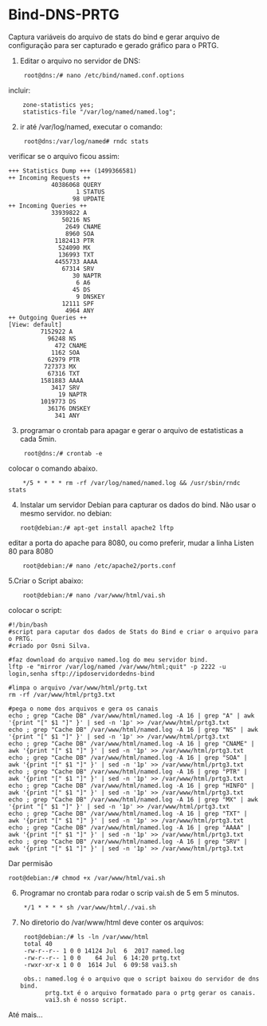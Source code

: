 # Bind-DNS-PRTG
Captura variáveis do arquivo de stats do bind e gerar arquivo de configuração para ser capturado e gerado gráfico para o PRTG.

1. Editar o arquivo no servidor de DNS:
    
        root@dns:/# nano /etc/bind/named.conf.options
incluir: 

        zone-statistics yes;
        statistics-file "/var/log/named/named.log";

2. ir até /var/log/named, executar o comando:

        root@dns:/var/log/named# rndc stats


verificar se o arquivo ficou assim: 

    +++ Statistics Dump +++ (1499366581)
    ++ Incoming Requests ++
                40386068 QUERY
                       1 STATUS
                      98 UPDATE
    ++ Incoming Queries ++
                33939822 A
                   50216 NS
                    2649 CNAME
                    8960 SOA
                 1182413 PTR
                  524090 MX
                  136993 TXT
                 4455733 AAAA
                   67314 SRV
                      30 NAPTR
                       6 A6
                      45 DS
                       9 DNSKEY
                   12111 SPF
                    4964 ANY
    ++ Outgoing Queries ++
    [View: default]
             7152922 A
               96248 NS
                 472 CNAME
                1162 SOA
               62979 PTR
              727373 MX
               67316 TXT
             1581883 AAAA
                3417 SRV
                  19 NAPTR
             1019773 DS
               36176 DNSKEY
                 341 ANY
3. programar o crontab para apagar e gerar o arquivo de estatisticas a cada 5min. 
        
        root@dns:/# crontab -e

colocar o comando abaixo. 
        
        */5 * * * * rm -rf /var/log/named/named.log && /usr/sbin/rndc stats

4. Instalar um servidor Debian para capturar os dados do bind. Não usar o mesmo servidor. 
no debian: 

       root@debian:/# apt-get install apache2 lftp

editar a porta do apache para 8080, ou como preferir, mudar a linha Listen 80 para 8080 

        root@debian:/# nano /etc/apache2/ports.conf

5.Criar o Script abaixo:  

        root@debian:/# nano /var/www/html/vai.sh

colocar o script: 

    #!/bin/bash
    #script para caputar dos dados de Stats do Bind e criar o arquivo para o PRTG.
    #criado por Osni Silva.

    #faz download do arquivo named.log do meu servidor bind.
    lftp -e "mirror /var/log/named /var/www/html;quit" -p 2222 -u login,senha sftp://ipdoservidordedns-bind

    #limpa o arquivo /var/www/html/prtg.txt
    rm -rf /var/www/html/prtg3.txt

    #pega o nome dos arquivos e gera os canais
    echo ; grep "Cache DB" /var/www/html/named.log -A 16 | grep "A" | awk '{print "[" $1 "]" }' | sed -n '1p' >> /var/www/html/prtg3.txt
    echo ; grep "Cache DB" /var/www/html/named.log -A 16 | grep "NS" | awk '{print "[" $1 "]" }' | sed -n '1p' >> /var/www/html/prtg3.txt
    echo ; grep "Cache DB" /var/www/html/named.log -A 16 | grep "CNAME" | awk '{print "[" $1 "]" }' | sed -n '1p' >> /var/www/html/prtg3.txt
    echo ; grep "Cache DB" /var/www/html/named.log -A 16 | grep "SOA" | awk '{print "[" $1 "]" }' | sed -n '1p' >> /var/www/html/prtg3.txt
    echo ; grep "Cache DB" /var/www/html/named.log -A 16 | grep "PTR" | awk '{print "[" $1 "]" }' | sed -n '1p' >> /var/www/html/prtg3.txt
    echo ; grep "Cache DB" /var/www/html/named.log -A 16 | grep "HINFO" | awk '{print "[" $1 "]" }' | sed -n '1p' >> /var/www/html/prtg3.txt
    echo ; grep "Cache DB" /var/www/html/named.log -A 16 | grep "MX" | awk '{print "[" $1 "]" }' | sed -n '1p' >> /var/www/html/prtg3.txt
    echo ; grep "Cache DB" /var/www/html/named.log -A 16 | grep "TXT" | awk '{print "[" $1 "]" }' | sed -n '1p' >> /var/www/html/prtg3.txt
    echo ; grep "Cache DB" /var/www/html/named.log -A 16 | grep "AAAA" | awk '{print "[" $1 "]" }' | sed -n '1p' >> /var/www/html/prtg3.txt
    echo ; grep "Cache DB" /var/www/html/named.log -A 16 | grep "SRV" | awk '{print "[" $1 "]" }' | sed -n '1p' >> /var/www/html/prtg3.txt

Dar permisão 

    root@debian:/# chmod +x /var/www/html/vai.sh

6. Programar no crontab para rodar o scrip vai.sh de 5 em 5 minutos. 

        */1 * * * * sh /var/www/html/./vai.sh

7. No diretorio do /var/www/html deve conter os arquivos: 

        root@debian:/# ls -ln /var/www/html
        total 40
        -rw-r--r-- 1 0 0 14124 Jul  6  2017 named.log
        -rw-r--r-- 1 0 0    64 Jul  6 14:20 prtg.txt
        -rwxr-xr-x 1 0 0  1614 Jul  6 09:58 vai3.sh
        
        obs.: named.log é o arquivo que o script baixou do servidor de dns bind.
              prtg.txt é o arquivo formatado para o prtg gerar os canais.
              vai3.sh é nosso script. 
  
Até  mais...


